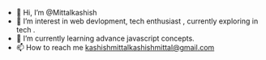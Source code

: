 - 👋 Hi, I’m @Mittalkashish
- 👀 I’m interest in web devlopment, tech enthusiast , currently exploring in tech .
- 🌱 I’m currently learning advance javascript concepts.
- 📫 How to reach me kashishmittalkashishmittal@gmail.com

<!---
I am Kashish Mittal , currently pursuing btech from NIT SRINAGAR. A FRONT END DEVLOPER , who loves to code and exploring differnt things in tech .
--->
